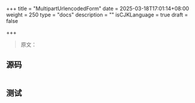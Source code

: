 +++
title = "MultipartUrlencodedForm"
date = 2025-03-18T17:01:14+08:00
weight = 250
type = "docs"
description = ""
isCJKLanguage = true
draft = false

+++

> 原文：

## 源码

```go

```



## 测试

```powershell

```

